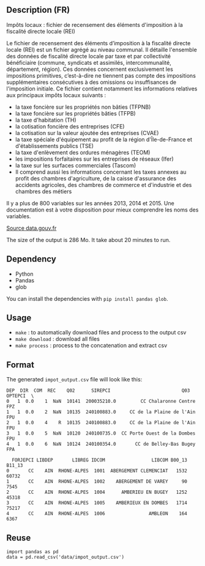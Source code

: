 ## Description (FR)

Impôts locaux : fichier de recensement des éléments d'imposition à la fiscalité directe locale (REI)

Le fichier de recensement des éléments d’imposition à la fiscalité directe locale (REI) est un fichier agrégé au niveau communal. Il détaille l'ensemble des données de fiscalité directe locale par taxe et par collectivité bénéficiaire (commune, syndicats et assimilés, intercommunalité, département, région). Ces données concernent exclusivement les impositions primitives, c’est-à-dire ne tiennent pas compte des impositions supplémentaires consécutives à des omissions ou insuffisances de l'imposition initiale. Ce fichier contient notamment les informations relatives aux principaux impôts locaux suivants :

- la taxe foncière sur les propriétés non bâties (TFPNB)
- la taxe foncière sur les propriétés bâties (TFPB)
- la taxe d'habitation (TH)
- la cotisation foncière des entreprises (CFE)
- la cotisation sur la valeur ajoutée des entreprises (CVAE)
- la taxe spéciale d'équipement au profit de la région d'Île-de-France et d'établissements publics (TSE)
- la taxe d'enlèvement des ordures ménagères (TEOM)
- les impositions forfaitaires sur les entreprises de réseaux (Ifer)
- la taxe sur les surfaces commerciales (Tascom)
- Il comprend aussi les informations concernant les taxes annexes au profit des chambres d'agriculture, de la caisse d'assurance des accidents agricoles, des chambres de commerce et d'industrie et des chambres des métiers

Il y a plus de 800 variables sur les années 2013, 2014 et 2015. Une documentation est à votre disposition pour mieux comprendre les noms des variables.

[Source data.gouv.fr](https://www.data.gouv.fr/fr/datasets/impots-locaux-fichier-de-recensement-des-elements-dimposition-a-la-fiscalite-directe-locale-rei-3/)

The size of the output is 286 Mo. It take about 20 minutes to run. 

## Dependency

- Python
- Pandas
- glob

You can install the dependencies with `pip install pandas glob`.

## Usage

- `make` : to automatically download files and process to the output csv
- `make download` : download all files
- `make process` : process to the concatenation and extract csv

## Format

The generated `impot_output.csv` file will look like this:


```csv
DEP  DIR  COM  REC    Q02      SIREPCI                          Q03 OPTEPCI  \
0   1  0.0    1  NaN  10141  200035210.0         CC Chalaronne Centre     FPZ   
1   1  0.0    2  NaN  10135  240100883.0     CC de la Plaine de l'Ain     FPU   
2   1  0.0    4    R  10135  240100883.0     CC de la Plaine de l'Ain     FPU   
3   1  0.0    5  NaN  10120  240100735.0  CC Porte Ouest de la Dombes     FPU   
4   1  0.0    6  NaN  10124  240100354.0       CC de Belley-Bas Bugey     FPA   

  FORJEPCI LIBDEP       LIBREG IDCOM                 LIBCOM B00_13 B11_13  
0       CC    AIN  RHONE-ALPES  1001  ABERGEMENT CLEMENCIAT   1532  60732  
1       CC    AIN  RHONE-ALPES  1002    ABERGEMENT DE VAREY     90   7545  
2       CC    AIN  RHONE-ALPES  1004      AMBERIEU EN BUGEY   1252  45318  
3       CC    AIN  RHONE-ALPES  1005    AMBERIEUX EN DOMBES   1714  75217  
4       CC    AIN  RHONE-ALPES  1006                AMBLEON    164   6367  
```

## Reuse

```
import pandas as pd
data = pd.read_csv('data/impot_output.csv')
```

